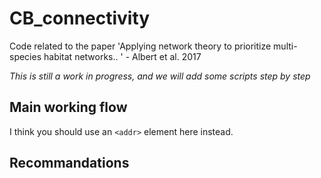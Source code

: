 # CB_connectivity
Code related to the paper 'Applying network theory to prioritize multi-species habitat networks.. ' - Albert et al. 2017

*This is still a work in progress, and we will add some scripts step by step*

## Main working flow
I think you should use an
`<addr>` element here instead.
## Recommandations


